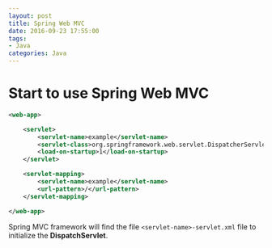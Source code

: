 ```yaml
---
layout: post
title: Spring Web MVC
date: 2016-09-23 17:55:00
tags:
- Java
categories: Java
---
```


# Start to use Spring Web MVC

```xml
<web-app>

    <servlet>
        <servlet-name>example</servlet-name>
        <servlet-class>org.springframework.web.servlet.DispatcherServlet</servlet-class>
        <load-on-startup>1</load-on-startup>
    </servlet>

    <servlet-mapping>
        <servlet-name>example</servlet-name>
        <url-pattern>/</url-pattern>
    </servlet-mapping>

</web-app>
```
Spring MVC framework will find the file `<servlet-name>-servlet.xml` file to initialize the **DispatchServlet**.



